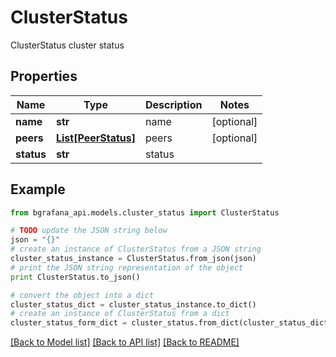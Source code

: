 # ClusterStatus

ClusterStatus cluster status

## Properties
Name | Type | Description | Notes
------------ | ------------- | ------------- | -------------
**name** | **str** | name | [optional] 
**peers** | [**List[PeerStatus]**](PeerStatus.md) | peers | [optional] 
**status** | **str** | status | 

## Example

```python
from bgrafana_api.models.cluster_status import ClusterStatus

# TODO update the JSON string below
json = "{}"
# create an instance of ClusterStatus from a JSON string
cluster_status_instance = ClusterStatus.from_json(json)
# print the JSON string representation of the object
print ClusterStatus.to_json()

# convert the object into a dict
cluster_status_dict = cluster_status_instance.to_dict()
# create an instance of ClusterStatus from a dict
cluster_status_form_dict = cluster_status.from_dict(cluster_status_dict)
```
[[Back to Model list]](../README.md#documentation-for-models) [[Back to API list]](../README.md#documentation-for-api-endpoints) [[Back to README]](../README.md)


